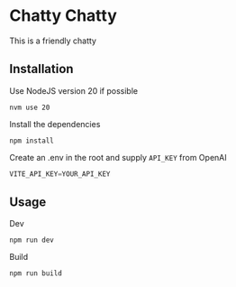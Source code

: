 # Chatty Chatty

This is a friendly chatty

## Installation

Use NodeJS version 20 if possible

`nvm use 20`

Install the dependencies

`npm install`

Create an .env in the root and supply `API_KEY` from OpenAI

```typescript
VITE_API_KEY=YOUR_API_KEY
```

## Usage

Dev

`npm run dev`

Build

`npm run build`
